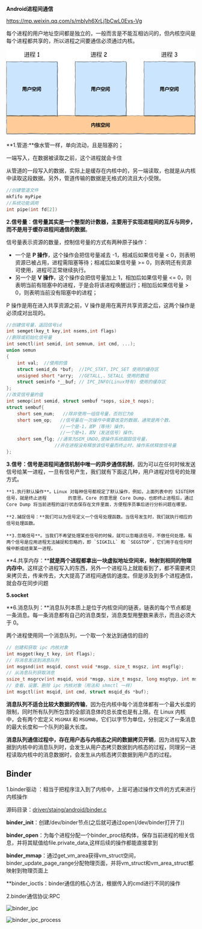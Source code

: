 **Android进程间通信**

https://mp.weixin.qq.com/s/mblyh6XrLj1bCwL0Evs-Vg

每个进程的用户地址空间都是独立的，一般而言是不能互相访问的，但内核空间是每个进程都共享的，所以进程之间要通信必须通过内核。

![640 (1)](../img/用户空间.png)

**1.管道:**像水管一样，单向流动，且是阻塞的；

一端写入，在数据被读取之前，这个进程就会卡住

从管道的一段写入的数据，实际上是缓存在内核中的，另一端读取，也就是从内核中读取这段数据。另外，管道传输的数据是无格式的流且大小受限。

```c
//创建管道文件
mkfifo myPipe
//系统功能调用
int pipe(int fd[2])

```

**2.信号量**：**信号量其实是一个整型的计数器，主要用于实现进程间的互斥与同步，而不是用于缓存进程间通信的数据**。

信号量表示资源的数量，控制信号量的方式有两种原子操作：

- 一个是 **P 操作**，这个操作会把信号量减去 -1，相减后如果信号量 < 0，则表明资源已被占用，进程需阻塞等待；相减后如果信号量 >= 0，则表明还有资源可使用，进程可正常继续执行。
- 另一个是 **V 操作**，这个操作会把信号量加上 1，相加后如果信号量 <= 0，则表明当前有阻塞中的进程，于是会将该进程唤醒运行；相加后如果信号量 > 0，则表明当前没有阻塞中的进程；

P 操作是用在进入共享资源之前，V 操作是用在离开共享资源之后，这两个操作是必须成对出现的。

```c
//创建信号量，返回信号id
int semget(key_t key,int nsems,int flags)
//删除或初始化信号量
int semctl(int semid, int semnum, int cmd, ...);
union semun
{ 
    int val;  //使用的值
    struct semid_ds *buf;  //IPC_STAT、IPC_SET 使用的缓存区
    unsigned short *arry;  //GETALL,、SETALL 使用的数组
    struct seminfo *__buf; // IPC_INFO(Linux特有) 使用的缓存区
};
//改变信号量的值
int semop(int semid, struct sembuf *sops, size_t nops);
struct sembuf{ 
    short sem_num;   //除非使用一组信号量，否则它为0 
    short sem_op;   //信号量在一次操作中需要改变的数据，通常是两个数，                                        
                    //一个是-1，即P（等待）操作， 
                    //一个是+1，即V（发送信号）操作。 
    short sem_flg; //通常为SEM_UNDO,使操作系统跟踪信号量， 
                  //并在进程没有释放该信号量而终止时，操作系统释放信号量 
}; 

```

**3.信号：**信号是进程间通信机制中**唯一的异步通信机制**，因为可以在任何时候发送信号给某一进程，一旦有信号产生，我们就有下面这几种，用户进程对信号的处理方式。

	**1.执行默认操作**。Linux 对每种信号都规定了默认操作，例如，上面列表中的 SIGTERM 信号，就是终止进程		的意思。Core 的意思是 Core Dump，也即终止进程后，通过 Core Dump 将当前进程的运行状态保存在文件里面，方便程序员事后进行分析问题在哪里。
	
	**2.捕捉信号：**我们可以为信号定义一个信号处理函数。当信号发生时，我们就执行相应的信号处理函数。
	
	**3.忽略信号**。当我们不希望处理某些信号的时候，就可以忽略该信号，不做任何处理。有两个信号是应用进程无法捕捉和忽略的，即 `SIGKILL` 和 `SEGSTOP`，它们用于在任何时候中断或结束某一进程。

**4.共享内存：****就是两个进程都拿出一块虚拟地址空间来，映射到相同的物理内存中**。这样这个进程写入的东西，另外一个进程马上就能看到了，都不需要拷贝来拷贝去，传来传去，大大提高了进程间通信的速度。但是涉及到多个进程通信，就会存在同步问题

**5.socket**

**6.消息队列：**消息队列本质上是位于内核空间的链表，链表的每个节点都是一条消息。每一条消息都有自己的消息类型，消息类型用整数来表示，而且必须大于 0。

两个进程使用同一个消息队列，一个取一个发达到通信的目的

```c
// 创建和获取 ipc 内核对象
int msgget(key_t key, int flags);
// 将消息发送到消息队列
int msgsnd(int msqid, const void *msgp, size_t msgsz, int msgflg);
// 从消息队列获取消息
ssize_t msgrcv(int msqid, void *msgp, size_t msgsz, long msgtyp, int msgflg);
// 查看、设置、删除 ipc 内核对象（用法和 shmctl 一样）
int msgctl(int msqid, int cmd, struct msqid_ds *buf);
```

**消息队列不适合比较大数据的传输**，因为在内核中每个消息体都有一个最大长度的限制，同时所有队列所包含的全部消息体的总长度也是有上限。在 Linux 内核中，会有两个宏定义 `MSGMAX` 和 `MSGMNB`，它们以字节为单位，分别定义了一条消息的最大长度和一个队列的最大长度。

**消息队列通信过程中，存在用户态与内核态之间的数据拷贝开销**，因为进程写入数据到内核中的消息队列时，会发生从用户态拷贝数据到内核态的过程，同理另一进程读取内核中的消息数据时，会发生从内核态拷贝数据到用户态的过程。

## Binder

1.binder驱动 ：相当于把程序注入到了内核中，上层可通过操作文件的方式来进行内核操作

源码目录：[driver/staing/android/binder.c](http://androidxref.com/kernel_3.18/xref/drivers/staging/android/binder.c#binder_update_page_range)

**binder_init**：创建/dev/binder节点(之后就可通过open(/dev/binder打开了))

**binder_open**：为每个进程分配一个binder_proc结构体，保存当前进程的相关信息，并将其赋值给file.private_data,这样后续的操作都能直接拿到

**binder_mmap**：通过get_vm_area获得vm_struct空间，binder_update_page_range分配物理页面，并将vm_struct和vm_area_struct都映射到物理页面上

**binder_ioctls：binder通信的核心方法，根据传入的cmd进行不同的操作

2.binder通信协议:RPC

![binder_ipc](http://gityuan.com/images/binder/binder_dev/binder_ipc.jpg)



![binder_ipc_process](http://gityuan.com/images/binder/binder_start_service/binder_ipc_process.jpg)
